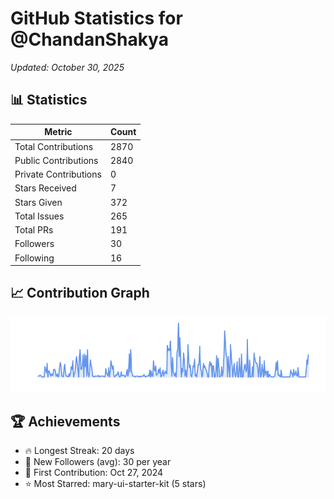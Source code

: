 # GitHub Statistics for @ChandanShakya
*Updated: October 30, 2025*

## 📊 Statistics
| Metric | Count |
|--------|--------|
| Total Contributions | 2870 |
| Public Contributions | 2840 |
| Private Contributions | 0 |
| Stars Received | 7 |
| Stars Given | 372 |
| Total Issues | 265 |
| Total PRs | 191 |
| Followers | 30 |
| Following | 16 |

## 📈 Contribution Graph

![Contribution Graph](./contribution_graph.png)

## 🏆 Achievements

- 🔥 Longest Streak: 20 days
- 👥 New Followers (avg): 30 per year
- 📅 First Contribution: Oct 27, 2024
- ⭐ Most Starred: mary-ui-starter-kit (5 stars)
